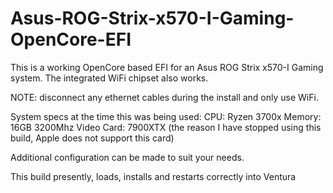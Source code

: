 # Asus-ROG-Strix-x570-I-Gaming-OpenCore-EFI

This is a working OpenCore based EFI for an Asus ROG Strix x570-I Gaming system.
The integrated WiFi chipset also works.

NOTE: disconnect any ethernet cables during the install and only use WiFi.

System specs at the time this was being used:
CPU: Ryzen 3700x
Memory: 16GB 3200Mhz
Video Card: 7900XTX (the reason I have stopped using this build, Apple does not support this card)

Additional configuration can be made to suit your needs.

This build presently, loads, installs and restarts correctly into Ventura
